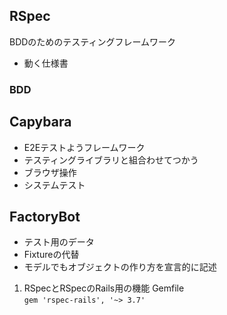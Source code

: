 ## RSpec
BDDのためのテスティングフレームワーク
- 動く仕様書
### BDD

## Capybara
- E2Eテストようフレームワーク
- テスティングライブラリと組合わせてつかう
- ブラウザ操作
- システムテスト

## FactoryBot
- テスト用のデータ
- Fixtureの代替
- モデルでもオブジェクトの作り方を宣言的に記述

1. RSpecとRSpecのRails用の機能
Gemfile  
`gem 'rspec-rails', '~> 3.7'`

